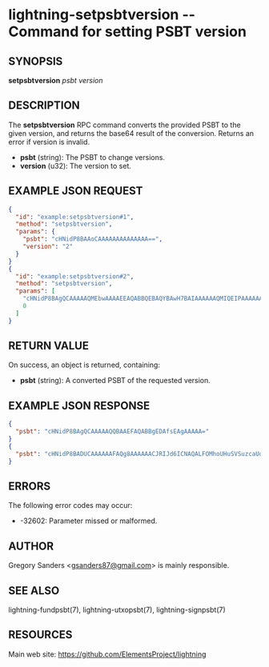 lightning-setpsbtversion -- Command for setting PSBT version
============================================================

SYNOPSIS
--------

**setpsbtversion** *psbt* *version* 

DESCRIPTION
-----------

The **setpsbtversion** RPC command converts the provided PSBT to the given version, and returns the base64 result of the conversion. Returns an error if version is invalid.

- **psbt** (string): The PSBT to change versions.
- **version** (u32): The version to set.

EXAMPLE JSON REQUEST
--------------------

```json
{
  "id": "example:setpsbtversion#1",
  "method": "setpsbtversion",
  "params": {
    "psbt": "cHNidP8BAAoCAAAAAAAAAAAAAA==",
    "version": "2"
  }
}
{
  "id": "example:setpsbtversion#2",
  "method": "setpsbtversion",
  "params": [
    "cHNidP8BAgQCAAAAAQMEbwAAAAEEAQABBQEBAQYBAwH7BAIAAAAAAQMIQEIPAAAAAAABBCJRIJd6ICNAQALFOMhoUHuSVSuzcaUdkDKlk4K+A+DR9+4uAA==",
    0
  ]
}
```

RETURN VALUE
------------

On success, an object is returned, containing:

- **psbt** (string): A converted PSBT of the requested version.

EXAMPLE JSON RESPONSE
---------------------

```json
{
  "psbt": "cHNidP8BAgQCAAAAAQQBAAEFAQABBgEDAfsEAgAAAAA="
}
{
  "psbt": "cHNidP8BADUCAAAAAAFAQg8AAAAAACJRIJd6ICNAQALFOMhoUHuSVSuzcaUdkDKlk4K+A+DR9+4ubwAAAAAA"
}
```

ERRORS
------

The following error codes may occur:

- -32602: Parameter missed or malformed.

AUTHOR
------

Gregory Sanders <<gsanders87@gmail.com>> is mainly responsible.

SEE ALSO
--------

lightning-fundpsbt(7), lightning-utxopsbt(7), lightning-signpsbt(7)

RESOURCES
---------

Main web site: <https://github.com/ElementsProject/lightning>
